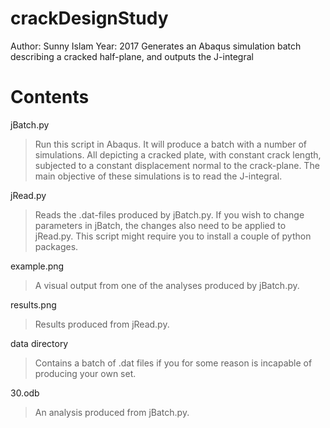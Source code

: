 # crackDesignStudy
Author:   Sunny Islam
Year:     2017
Generates an Abaqus simulation batch describing a cracked half-plane, and outputs the J-integral

# Contents
jBatch.py

> Run this script in Abaqus. It will produce a batch with a number of simulations. All depicting a cracked plate, with constant crack length, subjected to a constant displacement normal to the crack-plane. The main objective of these simulations is to read the J-integral.
  
jRead.py

> Reads the .dat-files produced by jBatch.py. If you wish to change parameters in jBatch, the changes also need to be applied to jRead.py. This script might require you to install a couple of python packages.
  
example.png

> A visual output from one of the analyses produced by jBatch.py.
  
results.png

> Results produced from jRead.py.
  
data directory

> Contains a batch of .dat files if you for some reason is incapable of producing your own set.
  
30.odb

> An analysis produced from jBatch.py.
